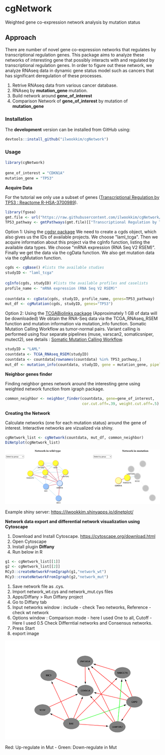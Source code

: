 # **cgNetwork**
Weighted gene co-expression network analysis by mutation status

## **Approach**
There are number of novel gene co-expression networks that regulates by transcriptional regulation genes. This package aims to analyze these networks of interesting gene that possibly interacts with and regulated by transcriptional regulation genes. In order to figure out these network, we analyze RNAseq data in dynamic gene status model such as cancers that has significant deregulation of these processes. 

  1. Retrive RNAseq data from various cancer database.
  1. RNAseq by **mutation_gene** mutation.
  1. Build network around **gene_of_interest**
  1. Comparison Network of **gene_of_interest** by mutation of **mutation_gene** 

### Installation

The **development** version can be installed from GitHub using:

``` r
devtools::install_github("ilwookkim/cgNetwork")
```

### Usage

``` r
library(cgNetwork)

gene_of_interest = "CDKN1A"
mutation_gene = "TP53"
```

**Acquire Data**

For the tutorial we only use a subset of genes ([Transcriptional Regulation by TP53 : Reactome R-HSA-3700989](https://reactome.org/content/detail/R-HSA-3700989)).
``` r 
library(fgsea)
gmt.file <- url("https://raw.githubusercontent.com/ilwookkim/cgNetwork/main/data/ReactomePathways.gmt", method="libcurl")
TP53_pathway <- gmtPathways(gmt.file)[["Transcriptional Regulation by TP53"]]
```

Option 1: Using the [cgdsr package](https://cran.r-project.org/web/packages/cgdsr/index.html)
We need to create a cgds object, which also gives us the IDs of available projects. We choose "laml_tcga". Then we acquire information about this project via the cgInfo function, listing the available data types. We choose "mRNA expression (RNA Seq V2 RSEM)". Finally we get the data via the cgData function. We also get mutation data via the cgMutation function.
```r
cgds <- cgBase() #lists the available studies
studyID <- "laml_tcga"

cgInfo(cgds, studyID) #lists the available profiles and caselists
profile_name <- "mRNA expression (RNA Seq V2 RSEM)"

countdata <- cgData(cgds, studyID, profile_name, genes=TP53_pathway)
mut_df <- cgMutation(cgds, studyID, genes="TP53")
```

Option 2: Using the [TCGABiolinks package](https://bioconductor.org/packages/release/bioc/html/TCGAbiolinks.html) (Approximately 1 GB of data will be downloaded)
We obtain the RNA-Seq data via the TCGA_RNAseq_RSEM function and mutation information via mutation_info function. Somatic Mutation Calling Workflow as tumor-normal pairs. Variant calling is performed using four separate pipelines (muse, varscan2, somaticsniper, mutect2), see details : [Somatic Mutation Calling Workflow](https://docs.gdc.cancer.gov/Data/Bioinformatics_Pipelines/DNA_Seq_Variant_Calling_Pipeline/#somatic-variant-calling-workflow).
```r
studyID = "LAML"
countdata <- TCGA_RNAseq_RSEM(studyID)
countdata <- countdata[rownames(countdata) %in% TP53_pathway,]
mut_df <- mutation_info(countdata, studyID, gene = mutation_gene, pipeline = "mutect2")
```

**Neighbor genes finder**

Finding neighbor genes network around the interesting gene using weighted network function from igraph package.

``` r
common_neighbor <- neighbor_finder(countdata, gene=gene_of_interest,
                                   cor.cut.off=.39, weight.cut.off=.5)                            
```

**Creating the Network**

Calculate networks (one for each mutation status) around the gene of interest. Interactive networks are vizualized via shiny.
``` r
cgNetwork_list <- cgNetwork(countdata, mut_df, common_neighbor)
DiNetplot(cgNetwork_list)
```

<img src="data/DiNetwork_example.png"/>

Example shiny server: https://ilwookkim.shinyapps.io/dinetplot/


**Network data export and differential network visualization using Cytoscape**

  1. Download and Install Cytoscape.
    https://cytoscape.org/download.html
  1. Open Cytoscape
  1. Install plugin **Diffany**
  1. Run below in R
  ``` r
  g1 <- cgNetwork_list[[1]]
  g2 <- cgNetwork_list[[2]]
  RCy3::createNetworkFromIgraph(g1,"network_wt")
  RCy3::createNetworkFromIgraph(g2,"network_mut")
  ```
  1. Save network file as .cys.
  1. Import network_wt.cys and network_mut.cys files
  1. Apps/Diffany > Run Diffany project
  1. Go to Diffany tab
  1. Input networks window : include - check Two networks, Reference - check wt network
  1. Options window : Comparison mode - here I used One to all, Cutoff - Here I used 0.5 Check Differntial networks and Consensus networks.
  1. Press Start
  1. export image

<img src="data/cytoscape_Diffany_example.png"/>

  Red: Up-regulate in Mut - Green: Down-regulate in Mut
